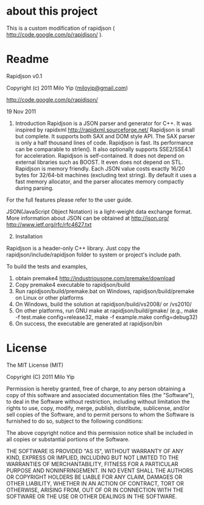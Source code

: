 about this project
=========

This is a custom modification of rapidjson ( http://code.google.com/p/rapidjson/ ).


Readme
=========

Rapidjson v0.1

Copyright (c) 2011 Milo Yip (miloyip@gmail.com)

http://code.google.com/p/rapidjson/

19 Nov 2011

1. Introduction
Rapidjson is a JSON parser and generator for C++. It was inspired by rapidxml http://rapidxml.sourceforge.net/
Rapidjson is small but complete. It supports both SAX and DOM style API. The SAX parser is only a half thousand lines of code.
Rapidjson is fast. Its performance can be comparable to strlen(). It also optionally supports SSE2/SSE4.1 for acceleration.
Rapidjson is self-contained. It does not depend on external libraries such as BOOST. It even does not depend on STL.
Rapidjson is memory friendly. Each JSON value costs exactly 16/20 bytes for 32/64-bit machines (excluding text string). By default it uses a fast memory allocator, and the parser allocates memory compactly during parsing. 

For the full features please refer to the user guide.

JSON(JavaScript Object Notation) is a light-weight data exchange format.
More information about JSON can be obtained at
http://json.org/
http://www.ietf.org/rfc/rfc4627.txt

2. Installation

Rapidjson is a header-only C++ library. Just copy the rapidjson/include/rapidjson folder to system or project's include path.

To build the tests and examples,
1. obtain premake4 http://industriousone.com/premake/download
2. Copy premake4 executable to rapidjson/build
3. Run rapidjson/build/premake.bat on Windows, rapidjson/build/premake on Linux or other platforms
4. On Windows, build the solution at rapidjson/build/vs2008/ or /vs2010/
5. On other platforms, run GNU make at rapidjson/build/gmake/ (e.g., make -f test.make config=release32, make -f example.make config=debug32)
6. On success, the executable are generated at rapidjson/bin



License
=========

The MIT License (MIT)

Copyright (C) 2011 Milo Yip

Permission is hereby granted, free of charge, to any person obtaining a copy of
this software and associated documentation files (the "Software"), to deal in
the Software without restriction, including without limitation the rights to
use, copy, modify, merge, publish, distribute, sublicense, and/or sell copies of
the Software, and to permit persons to whom the Software is furnished to do so,
subject to the following conditions:

The above copyright notice and this permission notice shall be included in all
copies or substantial portions of the Software.

THE SOFTWARE IS PROVIDED "AS IS", WITHOUT WARRANTY OF ANY KIND, EXPRESS OR
IMPLIED, INCLUDING BUT NOT LIMITED TO THE WARRANTIES OF MERCHANTABILITY, FITNESS
FOR A PARTICULAR PURPOSE AND NONINFRINGEMENT. IN NO EVENT SHALL THE AUTHORS OR
COPYRIGHT HOLDERS BE LIABLE FOR ANY CLAIM, DAMAGES OR OTHER LIABILITY, WHETHER
IN AN ACTION OF CONTRACT, TORT OR OTHERWISE, ARISING FROM, OUT OF OR IN
CONNECTION WITH THE SOFTWARE OR THE USE OR OTHER DEALINGS IN THE SOFTWARE.

